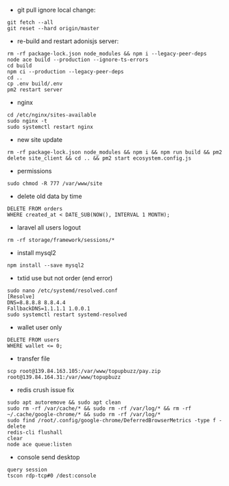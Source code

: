 -  git pull ignore local change:
``` 
git fetch --all
git reset --hard origin/master
```

-  re-build and restart adonisjs server:
```
rm -rf package-lock.json node_modules && npm i --legacy-peer-deps
node ace build --production --ignore-ts-errors
cd build
npm ci --production --legacy-peer-deps
cd ..
cp .env build/.env
pm2 restart server
```


- nginx 
```
cd /etc/nginx/sites-available
sudo nginx -t
sudo systemctl restart nginx
```

- new site update
```
rm -rf package-lock.json node_modules && npm i && npm run build && pm2 delete site_client && cd .. && pm2 start ecosystem.config.js
```

- permissions
```
sudo chmod -R 777 /var/www/site
```

- delete old data by time
```
DELETE FROM orders
WHERE created_at < DATE_SUB(NOW(), INTERVAL 1 MONTH);
```

- laravel all users logout
```
rm -rf storage/framework/sessions/*
```

- install mysql2
```
npm install --save mysql2
```

- txtid use but not order (end error)
```
sudo nano /etc/systemd/resolved.conf
[Resolve]
DNS=8.8.8.8 8.8.4.4
FallbackDNS=1.1.1.1 1.0.0.1
sudo systemctl restart systemd-resolved
```

- wallet user only
```
DELETE FROM users
WHERE wallet <= 0;

```

- transfer file
```
scp root@139.84.163.105:/var/www/topupbuzz/pay.zip root@139.84.164.31:/var/www/topupbuzz
```

- redis crush issue fix
```
sudo apt autoremove && sudo apt clean
sudo rm -rf /var/cache/* && sudo rm -rf /var/log/* && rm -rf ~/.cache/google-chrome/* && sudo rm -rf /var/log/*
sudo find /root/.config/google-chrome/DeferredBrowserMetrics -type f -delete
redis-cli flushall
clear
node ace queue:listen
```

- console send desktop
```
query session
tscon rdp-tcp#0 /dest:console
```

